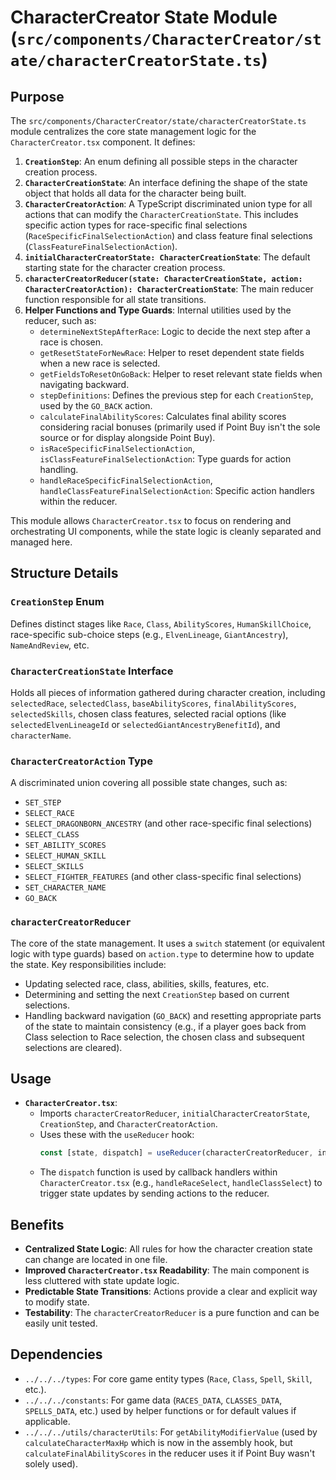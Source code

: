 # CharacterCreator State Module (`src/components/CharacterCreator/state/characterCreatorState.ts`)

## Purpose

The `src/components/CharacterCreator/state/characterCreatorState.ts` module centralizes the core state management logic for the `CharacterCreator.tsx` component. It defines:

1.  **`CreationStep`**: An enum defining all possible steps in the character creation process.
2.  **`CharacterCreationState`**: An interface defining the shape of the state object that holds all data for the character being built.
3.  **`CharacterCreatorAction`**: A TypeScript discriminated union type for all actions that can modify the `CharacterCreationState`. This includes specific action types for race-specific final selections (`RaceSpecificFinalSelectionAction`) and class feature final selections (`ClassFeatureFinalSelectionAction`).
4.  **`initialCharacterCreatorState: CharacterCreationState`**: The default starting state for the character creation process.
5.  **`characterCreatorReducer(state: CharacterCreationState, action: CharacterCreatorAction): CharacterCreationState`**: The main reducer function responsible for all state transitions.
6.  **Helper Functions and Type Guards**: Internal utilities used by the reducer, such as:
    *   `determineNextStepAfterRace`: Logic to decide the next step after a race is chosen.
    *   `getResetStateForNewRace`: Helper to reset dependent state fields when a new race is selected.
    *   `getFieldsToResetOnGoBack`: Helper to reset relevant state fields when navigating backward.
    *   `stepDefinitions`: Defines the previous step for each `CreationStep`, used by the `GO_BACK` action.
    *   `calculateFinalAbilityScores`: Calculates final ability scores considering racial bonuses (primarily used if Point Buy isn't the sole source or for display alongside Point Buy).
    *   `isRaceSpecificFinalSelectionAction`, `isClassFeatureFinalSelectionAction`: Type guards for action handling.
    *   `handleRaceSpecificFinalSelectionAction`, `handleClassFeatureFinalSelectionAction`: Specific action handlers within the reducer.

This module allows `CharacterCreator.tsx` to focus on rendering and orchestrating UI components, while the state logic is cleanly separated and managed here.

## Structure Details

### `CreationStep` Enum
Defines distinct stages like `Race`, `Class`, `AbilityScores`, `HumanSkillChoice`, race-specific sub-choice steps (e.g., `ElvenLineage`, `GiantAncestry`), `NameAndReview`, etc.

### `CharacterCreationState` Interface
Holds all pieces of information gathered during character creation, including `selectedRace`, `selectedClass`, `baseAbilityScores`, `finalAbilityScores`, `selectedSkills`, chosen class features, selected racial options (like `selectedElvenLineageId` or `selectedGiantAncestryBenefitId`), and `characterName`.

### `CharacterCreatorAction` Type
A discriminated union covering all possible state changes, such as:
*   `SET_STEP`
*   `SELECT_RACE`
*   `SELECT_DRAGONBORN_ANCESTRY` (and other race-specific final selections)
*   `SELECT_CLASS`
*   `SET_ABILITY_SCORES`
*   `SELECT_HUMAN_SKILL`
*   `SELECT_SKILLS`
*   `SELECT_FIGHTER_FEATURES` (and other class-specific final selections)
*   `SET_CHARACTER_NAME`
*   `GO_BACK`

### `characterCreatorReducer`
The core of the state management. It uses a `switch` statement (or equivalent logic with type guards) based on `action.type` to determine how to update the state. Key responsibilities include:
*   Updating selected race, class, abilities, skills, features, etc.
*   Determining and setting the next `CreationStep` based on current selections.
*   Handling backward navigation (`GO_BACK`) and resetting appropriate parts of the state to maintain consistency (e.g., if a player goes back from Class selection to Race selection, the chosen class and subsequent selections are cleared).

## Usage

*   **`CharacterCreator.tsx`**:
    *   Imports `characterCreatorReducer`, `initialCharacterCreatorState`, `CreationStep`, and `CharacterCreatorAction`.
    *   Uses these with the `useReducer` hook:
        ```typescript
        const [state, dispatch] = useReducer(characterCreatorReducer, initialCharacterCreatorState);
        ```
    *   The `dispatch` function is used by callback handlers within `CharacterCreator.tsx` (e.g., `handleRaceSelect`, `handleClassSelect`) to trigger state updates by sending actions to the reducer.

## Benefits

*   **Centralized State Logic**: All rules for how the character creation state can change are located in one file.
*   **Improved `CharacterCreator.tsx` Readability**: The main component is less cluttered with state update logic.
*   **Predictable State Transitions**: Actions provide a clear and explicit way to modify state.
*   **Testability**: The `characterCreatorReducer` is a pure function and can be easily unit tested.

## Dependencies
*   `../../../types`: For core game entity types (`Race`, `Class`, `Spell`, `Skill`, etc.).
*   `../../../constants`: For game data (`RACES_DATA`, `CLASSES_DATA`, `SPELLS_DATA`, etc.) used by helper functions or for default values if applicable.
*   `../../../utils/characterUtils`: For `getAbilityModifierValue` (used by `calculateCharacterMaxHp` which is now in the assembly hook, but `calculateFinalAbilityScores` in the reducer uses it if Point Buy wasn't solely used).